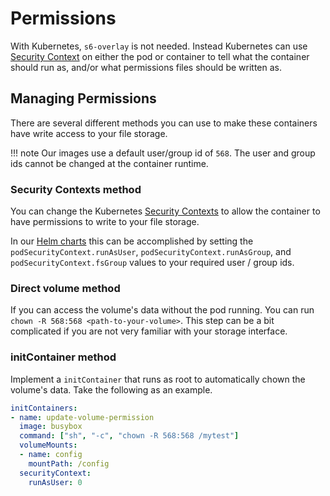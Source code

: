 # Permissions

With Kubernetes, `s6-overlay` is not needed. Instead Kubernetes can use [Security Context](https://kubernetes.io/docs/tasks/configure-pod-container/security-context/) on either the pod or container to tell what the container should run as, and/or what permissions files should be written as.

## Managing Permissions

There are several different methods you can use to make these containers have write access to your file storage.

!!! note
    Our images use a default user/group id of `568`. The user and group ids cannot be changed at the container runtime.

### Security Contexts method

You can change the Kubernetes [Security Contexts](https://kubernetes.io/docs/tasks/configure-pod-container/security-context/) to allow the container to have permissions to write to your file storage. 

In our [Helm charts](https://github.com/k8s-at-home/charts/) this can be accomplished by setting the `podSecurityContext.runAsUser`, `podSecurityContext.runAsGroup`, and `podSecurityContext.fsGroup` values to your required user / group ids.

### Direct volume method

If you can access the volume's data without the pod running. You can run `chown -R 568:568 <path-to-your-volume>`.  This step can be a bit complicated if you are not very familiar with your storage interface.

### initContainer method

Implement a `initContainer` that runs as root to automatically chown the volume's data. Take the following as an example.

```yaml
initContainers:
- name: update-volume-permission
  image: busybox
  command: ["sh", "-c", "chown -R 568:568 /mytest"]
  volumeMounts:
  - name: config
    mountPath: /config
  securityContext:
    runAsUser: 0
```